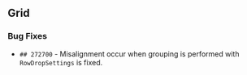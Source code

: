 ##  Grid

###    Bug Fixes

- `## 272700` - Misalignment occur when grouping is performed with `RowDropSettings` is fixed.
